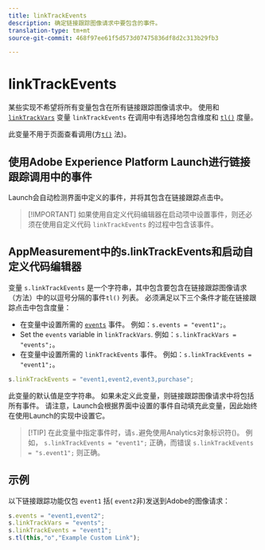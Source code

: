 ```yaml
---
title: linkTrackEvents
description: 确定链接跟踪图像请求中要包含的事件。
translation-type: tm+mt
source-git-commit: 468f97ee61f5d573d07475836df8d2c313b29fb3

---
```



# linkTrackEvents

某些实现不希望将所有变量包含在所有链接跟踪图像请求中。 使用和 [`linkTrackVars`](linktrackvars.md) 变量 `linkTrackEvents` 在调用中有选择地包含维度和 [`tl()`](../functions/tl-method.md) 度量。

此变量不用于页面查看调用(方[`t()`](../functions/t-method.md) 法)。

## 使用Adobe Experience Platform Launch进行链接跟踪调用中的事件

Launch会自动检测界面中定义的事件，并将其包含在链接跟踪点击中。

> [!IMPORTANT] 如果使用自定义代码编辑器在启动项中设置事件，则还必须在使用自定义代码 `linkTrackEvents` 的过程中包含该事件。

## AppMeasurement中的s.linkTrackEvents和启动自定义代码编辑器

变量 `s.linkTrackEvents` 是一个字符串，其中包含要包含在链接跟踪图像请求（方法）中的以逗号分隔的事件`tl()` 列表。 必须满足以下三个条件才能在链接跟踪点击中包含度量：

* 在变量中设置所需的 [`events`](../page-vars/events/events-overview.md) 事件。 例如：`s.events = "event1";`。
* Set the `events` variable in `linkTrackVars`. 例如：`s.linkTrackVars = "events";`。
* 在变量中设置所需的 `linkTrackEvents` 事件。 例如：`s.linkTrackEvents = "event1";`。

```js
s.linkTrackEvents = "event1,event2,event3,purchase";
```

此变量的默认值是空字符串。 如果未定义此变量，则链接跟踪图像请求中将包括所有事件。 请注意，Launch会根据界面中设置的事件自动填充此变量，因此始终在使用Launch的实现中设置它。

> [!TIP] 在此变量中指定事件时，请`s.`避免使用Analytics对象标识符()。 例如， `s.linkTrackEvents = "event1";` 正确，而错误 `s.linkTrackEvents = "s.event1";` 则正确。

## 示例

以下链接跟踪功能仅包 `event1` 括( `event2`非)发送到Adobe的图像请求：

```js
s.events = "event1,event2";
s.linkTrackVars = "events";
s.linkTrackEvents = "event1";
s.tl(this,"o","Example Custom Link");
```
